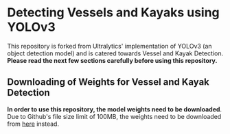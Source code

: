 # Detecting Vessels and Kayaks using YOLOv3

This repository is forked from Ultralytics' implementation of YOLOv3 (an object detection model) and is catered towards Vessel and Kayak Detection.
**Please read the next few sections carefully before using this repository.**

## Downloading of Weights for Vessel and Kayak Detection
**In order to use this repository, the model weights need to be downloaded**.
Due to Github's file size limit of 100MB, the weights need to be downloaded from [here](https://drive.google.com/file/d/1hgV7DGNPtnOMsAjWPQ47jEooxIBjC2lg/view?usp=sharing) instead.




